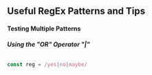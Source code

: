 ## Useful RegEx Patterns and Tips

#### __Testing Multiple Patterns__
###### __Using the "OR" Operator "|"__
```javascript
const reg = /yes|no|maybe/
